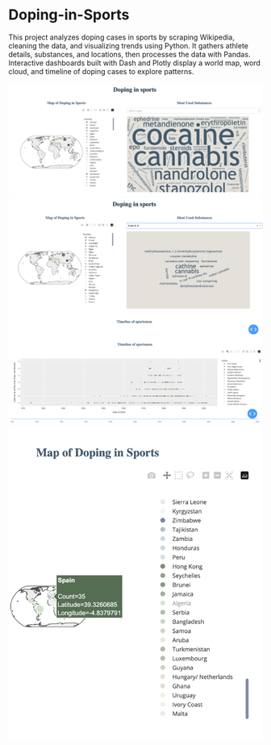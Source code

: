 # Doping-in-Sports
This project analyzes doping cases in sports by scraping Wikipedia, cleaning the data, and visualizing trends using Python. It gathers athlete details, substances, and locations, then processes the data with Pandas. Interactive dashboards built with Dash and Plotly display a world map, word cloud, and timeline of doping cases to explore patterns.

![Doping in Sports Dashboard](https://github.com/sifatsami/Doping-in-Sports/blob/main/Screenshot%202025-06-29%20at%2011.35.00.png?raw=true)
![Doping in Sports Dashboard](https://github.com/sifatsami/Doping-in-Sports/blob/main/Screenshot%202025-06-29%20at%2011.35.37.png?raw=true)
![Doping in Sports Dashboard](https://github.com/sifatsami/Doping-in-Sports/blob/main/Screenshot%202025-06-29%20at%2011.35.12.png?raw=true)
![Doping in Sports Dashboard](https://github.com/sifatsami/Doping-in-Sports/blob/main/Screenshot%202025-06-29%20at%2014.28.46.png?raw=true)
